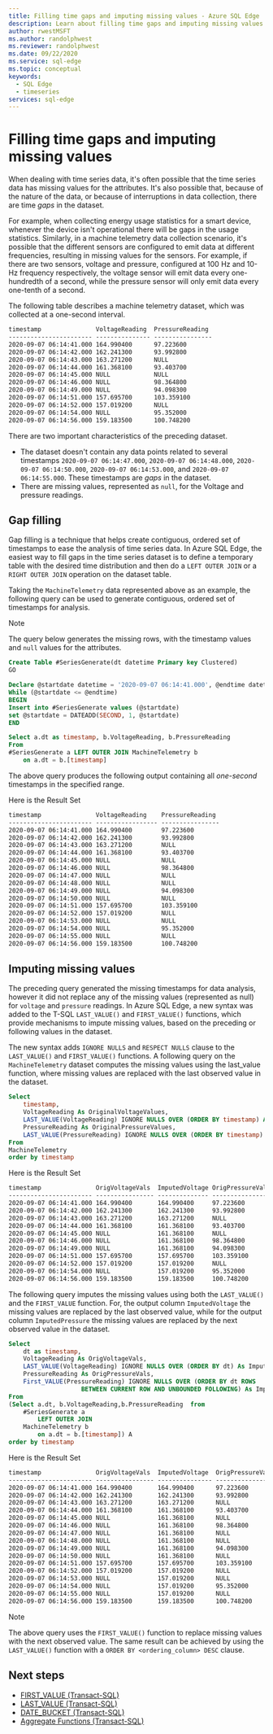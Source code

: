 ```yaml
---
title: Filling time gaps and imputing missing values - Azure SQL Edge
description: Learn about filling time gaps and imputing missing values in Azure SQL Edge
author: rwestMSFT
ms.author: randolphwest
ms.reviewer: randolphwest
ms.date: 09/22/2020
ms.service: sql-edge
ms.topic: conceptual
keywords:
  - SQL Edge
  - timeseries
services: sql-edge
---
```


# Filling time gaps and imputing missing values

When dealing with time series data, it's often possible that the time series data has missing values for the attributes. It's also possible that, because of the nature of the data, or because of interruptions in data collection, there are time *gaps* in the dataset.

For example, when collecting energy usage statistics for a smart device, whenever the device isn't operational there will be gaps in the usage statistics. Similarly, in a machine telemetry data collection scenario, it's possible that the different sensors are configured to emit data at different frequencies, resulting in missing values for the sensors. For example, if there are two sensors, voltage and pressure, configured at 100 Hz and 10-Hz frequency respectively, the voltage sensor will emit data every one-hundredth of a second, while the pressure sensor will only emit data every one-tenth of a second.

The following table describes a machine telemetry dataset, which was collected at a one-second interval.

```txt
timestamp               VoltageReading  PressureReading
----------------------- --------------- ----------------
2020-09-07 06:14:41.000 164.990400      97.223600
2020-09-07 06:14:42.000 162.241300      93.992800
2020-09-07 06:14:43.000 163.271200      NULL
2020-09-07 06:14:44.000 161.368100      93.403700
2020-09-07 06:14:45.000 NULL            NULL
2020-09-07 06:14:46.000 NULL            98.364800
2020-09-07 06:14:49.000 NULL            94.098300
2020-09-07 06:14:51.000 157.695700      103.359100
2020-09-07 06:14:52.000 157.019200      NULL
2020-09-07 06:14:54.000 NULL            95.352000
2020-09-07 06:14:56.000 159.183500      100.748200
```

There are two important characteristics of the preceding dataset.

- The dataset doesn't contain any data points related to several timestamps `2020-09-07 06:14:47.000`, `2020-09-07 06:14:48.000`, `2020-09-07 06:14:50.000`, `2020-09-07 06:14:53.000`, and `2020-09-07 06:14:55.000`. These timestamps are *gaps* in the dataset.
- There are missing values, represented as `null`, for the Voltage and pressure readings.

## Gap filling

Gap filling is a technique that helps create contiguous, ordered set of timestamps to ease the analysis of time series data. In Azure SQL Edge, the easiest way to fill gaps in the time series dataset is to define a temporary table with the desired time distribution and then do a `LEFT OUTER JOIN` or a `RIGHT OUTER JOIN` operation on the dataset table.

Taking the `MachineTelemetry` data represented above as an example, the following query can be used to generate contiguous, ordered set of timestamps for analysis.

> [!NOTE]
> The query below generates the missing rows, with the timestamp values and `null` values for the attributes.

```sql
Create Table #SeriesGenerate(dt datetime Primary key Clustered)
GO

Declare @startdate datetime = '2020-09-07 06:14:41.000', @endtime datetime = '2020-09-07 06:14:56.000'
While (@startdate <= @endtime)
BEGIN
Insert into #SeriesGenerate values (@startdate)
set @startdate = DATEADD(SECOND, 1, @startdate)
END

Select a.dt as timestamp, b.VoltageReading, b.PressureReading
From
#SeriesGenerate a LEFT OUTER JOIN MachineTelemetry b
    on a.dt = b.[timestamp]
```
The above query produces the following output containing all *one-second* timestamps in the specified range.

Here is the Result Set

```txt
timestamp               VoltageReading    PressureReading
----------------------- ----------------- ----------------
2020-09-07 06:14:41.000 164.990400        97.223600
2020-09-07 06:14:42.000 162.241300        93.992800
2020-09-07 06:14:43.000 163.271200        NULL
2020-09-07 06:14:44.000 161.368100        93.403700
2020-09-07 06:14:45.000 NULL              NULL
2020-09-07 06:14:46.000 NULL              98.364800
2020-09-07 06:14:47.000 NULL              NULL
2020-09-07 06:14:48.000 NULL              NULL
2020-09-07 06:14:49.000 NULL              94.098300
2020-09-07 06:14:50.000 NULL              NULL
2020-09-07 06:14:51.000 157.695700        103.359100
2020-09-07 06:14:52.000 157.019200        NULL
2020-09-07 06:14:53.000 NULL              NULL
2020-09-07 06:14:54.000 NULL              95.352000
2020-09-07 06:14:55.000 NULL              NULL
2020-09-07 06:14:56.000 159.183500        100.748200
```

## Imputing missing values

The preceding query generated the missing timestamps for data analysis, however it did not replace any of the missing values (represented as null) for `voltage` and `pressure` readings. In Azure SQL Edge, a new syntax was added to the T-SQL `LAST_VALUE()` and `FIRST_VALUE()` functions, which provide mechanisms to impute missing values, based on the preceding or following values in the dataset.

The new syntax adds `IGNORE NULLS` and `RESPECT NULLS` clause to the `LAST_VALUE()` and `FIRST_VALUE()` functions. A following query on the `MachineTelemetry` dataset computes the missing values using the last_value function, where missing values are replaced with the last observed value in the dataset.

```sql
Select
    timestamp,
    VoltageReading As OriginalVoltageValues,
    LAST_VALUE(VoltageReading) IGNORE NULLS OVER (ORDER BY timestamp) As ImputedUsingLastValue,
    PressureReading As OriginalPressureValues,
    LAST_VALUE(PressureReading) IGNORE NULLS OVER (ORDER BY timestamp) As ImputedUsingLastValue
From
MachineTelemetry
order by timestamp
```
Here is the Result Set

```txt
timestamp               OrigVoltageVals  ImputedVoltage OrigPressureVals  ImputedPressure
----------------------- ---------------- -------------- ----------------- ----------------
2020-09-07 06:14:41.000 164.990400       164.990400     97.223600         97.223600
2020-09-07 06:14:42.000 162.241300       162.241300     93.992800         93.992800
2020-09-07 06:14:43.000 163.271200       163.271200     NULL              93.992800
2020-09-07 06:14:44.000 161.368100       161.368100     93.403700         93.403700
2020-09-07 06:14:45.000 NULL             161.368100     NULL              93.403700
2020-09-07 06:14:46.000 NULL             161.368100     98.364800         98.364800
2020-09-07 06:14:49.000 NULL             161.368100     94.098300         94.098300
2020-09-07 06:14:51.000 157.695700       157.695700     103.359100        103.359100
2020-09-07 06:14:52.000 157.019200       157.019200     NULL              103.359100
2020-09-07 06:14:54.000 NULL             157.019200     95.352000         95.352000
2020-09-07 06:14:56.000 159.183500       159.183500     100.748200        100.748200
```

The following query imputes the missing values using both the `LAST_VALUE()` and the `FIRST_VALUE` function. For, the output column `ImputedVoltage` the missing values are replaced by the last observed value, while for the output column `ImputedPressure` the missing values are replaced by the next observed value in the dataset.

```sql
Select
    dt as timestamp,
    VoltageReading As OrigVoltageVals,
    LAST_VALUE(VoltageReading) IGNORE NULLS OVER (ORDER BY dt) As ImputedVoltage,
    PressureReading As OrigPressureVals,
    First_VALUE(PressureReading) IGNORE NULLS OVER (ORDER BY dt ROWS
					BETWEEN CURRENT ROW AND UNBOUNDED FOLLOWING) As ImputedPressure
From
(Select a.dt, b.VoltageReading,b.PressureReading  from
    #SeriesGenerate a
        LEFT OUTER JOIN
    MachineTelemetry b
        on a.dt = b.[timestamp]) A
order by timestamp
```
Here is the Result Set

```txt
timestamp               OrigVoltageVals  ImputedVoltage  OrigPressureVals  ImputedPressure
----------------------- ---------------- --------------- ----------------- ---------------
2020-09-07 06:14:41.000 164.990400       164.990400      97.223600         97.223600
2020-09-07 06:14:42.000 162.241300       162.241300      93.992800         93.992800
2020-09-07 06:14:43.000 163.271200       163.271200      NULL              93.403700
2020-09-07 06:14:44.000 161.368100       161.368100      93.403700         93.403700
2020-09-07 06:14:45.000 NULL             161.368100      NULL              98.364800
2020-09-07 06:14:46.000 NULL             161.368100      98.364800         98.364800
2020-09-07 06:14:47.000 NULL             161.368100      NULL              94.098300
2020-09-07 06:14:48.000 NULL             161.368100      NULL              94.098300
2020-09-07 06:14:49.000 NULL             161.368100      94.098300         94.098300
2020-09-07 06:14:50.000 NULL             161.368100      NULL              103.359100
2020-09-07 06:14:51.000 157.695700       157.695700      103.359100        103.359100
2020-09-07 06:14:52.000 157.019200       157.019200      NULL              95.352000
2020-09-07 06:14:53.000 NULL             157.019200      NULL              95.352000
2020-09-07 06:14:54.000 NULL             157.019200      95.352000         95.352000
2020-09-07 06:14:55.000 NULL             157.019200      NULL              100.748200
2020-09-07 06:14:56.000 159.183500       159.183500      100.748200        100.748200
```

> [!NOTE]
> The above query uses the `FIRST_VALUE()` function to replace missing values with the next observed value. The same result can be achieved by using the `LAST_VALUE()` function with a `ORDER BY <ordering_column> DESC` clause.

## Next steps

- [FIRST_VALUE (Transact-SQL)](/sql/t-sql/functions/first-value-transact-sql?toc=%2fazure%2fazure-sql-edge%2ftoc.json)
- [LAST_VALUE (Transact-SQL)](/sql/t-sql/functions/last-value-transact-sql?toc=%2fazure%2fazure-sql-edge%2ftoc.json)
- [DATE_BUCKET (Transact-SQL)](date-bucket-tsql.md)
- [Aggregate Functions (Transact-SQL)](/sql/t-sql/functions/aggregate-functions-transact-sql)